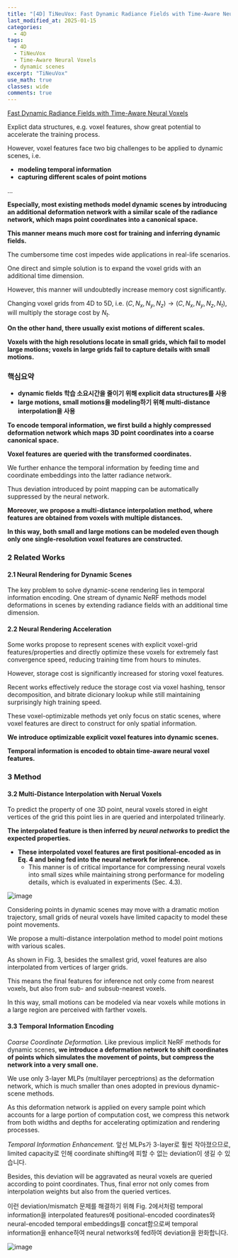 ```yaml
---
title: "[4D] TiNeuVox: Fast Dynamic Radiance Fields with Time-Aware Neural Voxels"
last_modified_at: 2025-01-15
categories:
  - 4D
tags:
  - 4D
  - TiNeuVox
  - Time-Aware Neural Voxels
  - dynamic scenes
excerpt: "TiNeuVox"
use_math: true
classes: wide
comments: true
---
```


[Fast Dynamic Radiance Fields with Time-Aware Neural Voxels](https://arxiv.org/abs/2205.15285)

Explict data structures, e.g. voxel features, show great potential to accelerate the training process.

However, voxel features face two big challenges to be applied to dynamic scenes, i.e. 

- **modeling temporal information**
- **capturing different scales of point motions**

...

**Especially, most existing methods model dynamic scenes by introducing an additional deformation network with a similar scale of the radiance network, which maps point coordinates into a canonical space.**

**This manner means much more cost for training and inferring dynamic fields.**

The cumbersome time cost impedes wide applications in real-life scenarios.

One direct and simple solution is to expand the voxel grids with an additional time dimension.

However, this manner will undoubtedly increase memory cost significantly.

Changing voxel grids from 4D to 5D, i.e. $(C, N_x, N_y, N_z) \rightarrow (C, N_x, N_y, N_z, N_t)$, will multiply the storage cost by $N_t$.

**On the other hand, there usually exist motions of different scales.**

**Voxels with the high resolutions locate in small grids, which fail to model large motions; voxels in large grids fail to capture details with small motions.**

### 핵심요약
- **dynamic fields 학습 소요시간을 줄이기 위해 explicit data structures를 사용**
- **large motions, small motions을 modeling하기 위해 multi-distance interpolation을 사용**

**To encode temporal information, we first build a highly compressed deformation network which maps 3D point coordinates into a coarse canonical space.**

**Voxel features are queried with the transformed coordinates.**

We further enhance the temporal information by feeding time and coordinate embeddings into the latter radiance network.

Thus deviation introduced by point mapping can be automatically suppressed by the neural network.

**Moreover, we propose a multi-distance interpolation method, where features are obtained from voxels with multiple distances.**

**In this way, both small and large motions can be modeled even though only one single-resolution voxel features are constructed.**

### 2 Related Works
#### 2.1 Neural Rendering for Dynamic Scenes
The key problem to solve dynamic-scene rendering lies in temporal information encoding. One stream of dynamic NeRF methods model deformations in scenes by extending radiance fields with an additional time dimension.
#### 2.2 Neural Rendering Acceleration
Some works propose to represent scenes with explicit voxel-grid features/properties and directly optimize these voxels for extremely fast convergence speed, reducing training time from hours to minutes.

However, storage cost is significantly increased for storing voxel features.

Recent works effectively reduce the storage cost via voxel hashing, tensor decomposition, and bitrate dicionary lookup while still maintaining surprisingly high training speed.

These voxel-optimizable methods yet only focus on static scenes, where voxel features are direct to construct for only spatial information.

**We introduce optimizable explicit voxel features into dynamic scenes.**

**Temporal information is encoded to obtain time-aware neural voxel features.**

### 3 Method
#### 3.2 Multi-Distance Interpolation with Nerual Voxels
To predict the property of one 3D point, neural voxels stored in eight vertices of the grid this point lies in are queried and interpolated trilinearly.

**The interpolated feature is then inferred by _neural networks_ to predict the expected properties.**
  - **These interpolated voxel features are first positional-encoded as in Eq. 4 and being fed into the neural network for inference.**
    - This manner is of critical importance for compressing neural voxels into small sizes while maintaining strong performance for modeling details, which is evaluated in experiments (Sec. 4.3).
    
![image](https://github.com/user-attachments/assets/a15f6dce-8a6b-4016-8cef-522ef80567e7)

Considering points in dynamic scenes may move with a dramatic motion trajectory, small grids of neural voxels have limited capacity to model these point movements.

We propose a multi-distance interpolation method to model point motions with various scales.

As shown in Fig. 3, besides the smallest grid, voxel features are also interpolated from vertices of larger grids.

This means the final features for inference not only come from nearest voxels, but also from sub- and subsub-nearest voxels.

In this way, small motions can be modeled via near voxels while motions in a large region are perceived with farther voxels.

#### 3.3 Temporal Information Encoding
_Coarse Coordinate Deformation._ Like previous implicit NeRF methods for dynamic scenes, **we introduce a deformation network to shift coordinates of points which simulates the movement of points, but compress the network into a very small one.**

We use only 3-layer MLPs (multilayer perceptrions) as the deformation network, which is much smaller than ones adopted in previous dynamic-scene methods.

As this deformation network is applied on every sample point which accounts for a large portion of computation cost, we compress this network from both widths and depths for accelerating optimization and rendering processes.

_Temporal Information Enhancement._ 앞선 MLPs가 3-layer로 훨씬 작아졌으므로, limited capacity로 인해 coordinate shifting에 피할 수 없는 deviation이 생길 수 있습니다. 

Besides, this deviation will be aggravated as neural voxels are queried according to point coordinates. Thus, final error not only comes from interpolation weights but also from the queried vertices.

이런 deviation/mismatch 문제를 해결하기 위해 Fig. 2에서처럼 temporal information을 interpolated features에 positional-encoded coordinates와 neural-encoded temporal embeddings를 concat함으로써 temporal information을 enhance하여 neural networks에 fed하여 deviation을 완화합니다.

![image](https://github.com/user-attachments/assets/5fd8068e-9322-4069-9a17-58dcd164af9b)


